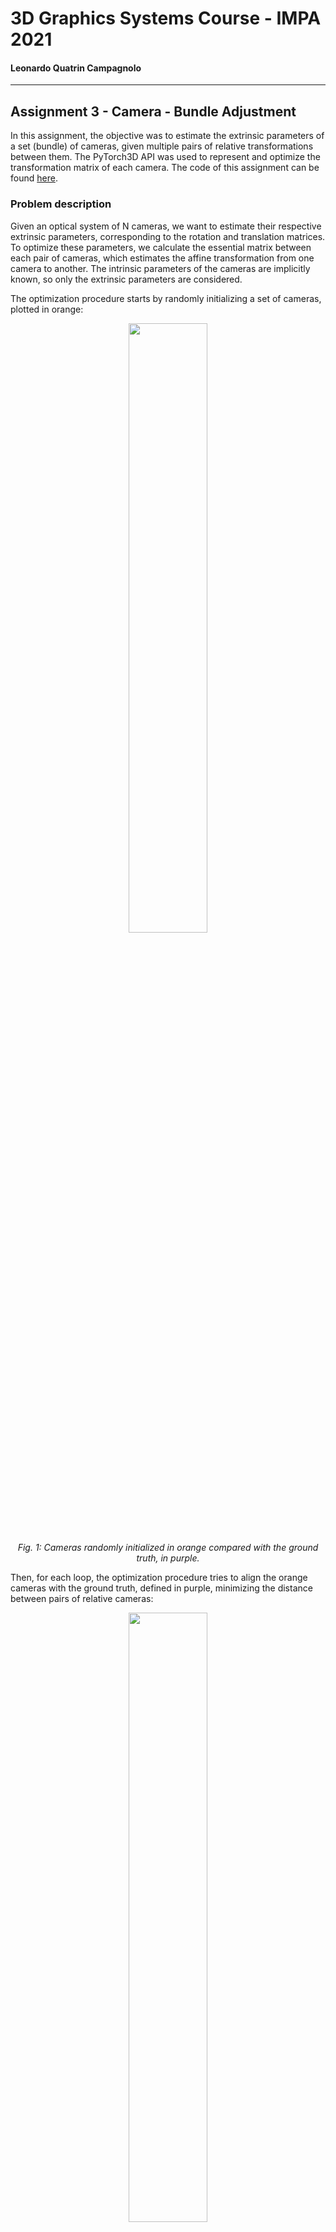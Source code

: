 # 3D Graphics Systems Course - IMPA 2021

#### Leonardo Quatrin Campagnolo

---------

## Assignment 3 - Camera - Bundle Adjustment

In this assignment, the objective was to estimate the extrinsic parameters of a set (bundle) of cameras, given multiple pairs of relative transformations between them. The PyTorch3D API was used to represent and optimize the transformation matrix of each camera. The code of this assignment can be found [here](https://github.com/lquatrin/i3d21/blob/main/code/a3/Assignment3.ipynb).

### Problem description

Given an optical system of N cameras, we want to estimate their respective extrinsic parameters, corresponding to the rotation and translation matrices. To optimize these parameters, we calculate the essential matrix between each pair of cameras, which estimates the affine transformation from one camera to another. The intrinsic parameters of the cameras are implicitly known, so only the extrinsic parameters are considered.

The optimization procedure starts by randomly initializing a set of cameras, plotted in orange:

<p align="center">
  <img src="https://github.com/facebookresearch/pytorch3d/blob/master/docs/tutorials/data/bundle_adjustment_initialization.png" width="50%">
  <br>
  <em>Fig. 1: Cameras randomly initialized in orange compared with the ground truth, in purple.</em>
</p>

Then, for each loop, the optimization procedure tries to align the orange cameras with the ground truth, defined in purple, minimizing the distance between pairs of relative cameras:

<p align="center">
  <img src="https://github.com/facebookresearch/pytorch3d/blob/master/docs/tutorials/data/bundle_adjustment_final.png?raw=1" width="50%">
  <br>
  <em>Fig. 2: The estimated cameras after 2000 iterations.</em>
</p>

To be able to find a valid solution to this problem, the first camera must be set as an anchor of the set of cameras, defining a reference coordinate system. Thus, the solution to the problem will consist on finding the relative transformations between each pair of cameras. With that in mind, the first camera is considered the trivial case, where its rotation matrix is the identity, and the translation is a zero vector. We can also visualize this as a normalization process, which can be done for any set of cameras.

### Representing rotations

One of the problems of this assignment is how to represent each rotation matrix. In fact, there are a few possible solutions to represent rotations:

#### 1. Fixed/Euler angles:

In this representation, the rotations are composed as a sequence of rotations, using the axes of a coordinate system (global or local). In this case, the final rotation is computed by accumulating all rotations around each axis (Rx, Ry, Rz). They are not commutative, i.e., the order matters. So, if we use different sequences, it will generate different final rotations. 

There are a few problems when using this representation: it has a singularity problem, which cause the loss of one degree of freedom in three-dimensions, known as "gimbal lock". It is also difficult to provide a smooth interpolation between two distinct points. Also, a slightly change in the parameters does not represent the same rotation of the rigid body. We can take the rotation around the pole of a sphere as an example: even rotating the point around the sphere, the distance does not correspond at the same amount if we rotate the same point at the equator of the sphere.

#### 2. Axis angle:

This is the standard reprensetation used in this assignment. In this case, the rotation is calculated based on an arbitrary axis, which is defined by the composition of 3 angles. According to the PyTorch3D documentation, the arbitrary axis is calculated using the Rodriguez Formula, and the 3x3 rotation matrix can be recovered using the method **so3_exponential_map**.

This representation does not generate the singularity problem, but we must convert back to a matrix to be able to composite a rotation. In addition, there is an ambiguity if we have the same axis with exchanged sign, since they can represent the same rotation. Still, they present the same limitation from the euler angles: it is difficult to provide a smooth interpolation between two points, and the small change of the parameters does not represent the same amount in a rigid body.

#### 3. Quaternion:

Considered a most robust way to represent rotations, which also provides a smooth interpolation and consistent rotation between the parameters. However, it requires a 4D vector to represent each rotation. Similar to Euler angles, the order of each rotation matters. Also, there is a particular property of quaternions that, if we want to generate a set of random unit quaternions, it will be more uniform at a sphere.

#### 4. Other representations:

A recent paper used SVD to predict rotations. In this case, 9 values are used to represent rotations [1]. In this report, i didn't try SVD representation for the bundle adjustment problem.

### Optimization Results

The SGD optimizer was used to estimate the extrinsic parameters of each camera. For each loop step, the relative matrix between each pair of cameras is evaluated and compared with a ground truth, which defines the loss function **camera_distance**. Each relative matrix is computed by getting the view matrix (or extrinsic camera matrix) of one camera, and multiplying by the inverse of a second view matrix, from other camera. Then, the rotation and translation of these relative matrices are used to compare with a known ground truth, also computing the loss function.

The first camera is initialized with the trivial case, and the others are initialized with random values. Since the axis-angle represetation is being used in this first experiment, both rotation and translation of the first camera are initialized with the a zero vector.

For the first result, using 2000 iterations, i reached a result with a camera_distance = 4.597e-03 at the last iteration:

<p align="center">
  <img src="data/imgs/a3/camera_std.png" width="40%">
  <br>
  <em>Fig. 3: The estimated cameras after 2000 iterations, using the axis-angle representation.</em>
</p>

with the cameras in purple being our ground truth, and the orange cameras being the optimized ones. The graph of loss vs iterations shows how the distance between the cameras are decreasing during the optimization loop. We can see that in the first steps, the accumulated loss is higher, since the cameras are initialized with random values:

<p align="center">
  <img src="data/imgs/a3/loss.png" width="80%">
  <br>
  <em>Fig. 4: Graph of loss vs iterations during training.</em>
</p>

Using the Cow Mesh, it is possible to generate a qualitative comparison between the optimized cameras with the ground truth. First we have the images generated using the initial state of the cameras:

<p align="center">
  <img src="data/imgs/a3/init.png" width="40%">
  <br>
  <em>Fig. 5: Images generated using the cow mesh and the cameras initialized with random values.</em>
</p>

Now comparing the Ground truth, with the optimzed cameras:

<p align="center">
  <img src="data/imgs/a3/gt.png" width="50%"><img src="data/imgs/a3/approx.png" width="50%">
  <br>
  <em>Fig. 6: Images generated using the cow mesh. The first set of images were generated using the ground truth cameras, and the second set of images were generated using the optimized cameras.</em>
</p>

We can note that the first camera does not change during the optimization process, since it is the trivial case. There is some small differences between the ground truth and the optimized cameras. Take the image from the second row and third column as an example: we can note how it generated a slightly different image.

### Additional Results

To improve the approximation, i tried to not randomly initialize the rotation and translation of the cameras, but making all start as the trivial case. It seemed to be a better initial guess instead of just using random values. In this case, running the same optimization loop, i was able to achieve a result of camera_distance = 7.092e-08 at the last iteration:

<p align="center">
  <img src="data/imgs/a3/camera_init.png" width="40%">
  <br>
  <em>Fig. 7: The estimated cameras after 2000 iterations, using the axis-angle representation with trivial initialization.</em>
</p>

We can see by the images generated after this optmization are closer to the ground truth. Here, we have first the results generated with the ground truth, then using the trivial initialization:

<p align="center">
  <img src="data/imgs/a3/gt.png" width="50%"><img src="data/imgs/a3/images_init.png" width="50%">
  <br>
  <em>Fig. 8: Images generated using the cow mesh. First, the images were generated using the ground truth cameras. The second set of images were generated using the optimized cameras.</em>
</p>

Lastly, i made an additional experiment representing each rotation as a quaternion. It also seemed to be a good representation since its interpolation works better than using axis-angle representation for rotations. However, the quaternions were transformed back to a matrix (using the method **quaternion_to_matrix**) to compute the relative cameras and the loss function. I also apply the trivial initialization for all cameras, but in this case, each rotation is initialized with the identity quaternion, which means no rotation. I was able to reach a camera_distance = 4.957e-08 as the final loss:

<p align="center">
  <img src="data/imgs/a3/camera_quat.png" width="40%">
  <br>
  <em>Fig. 9: The estimated cameras after 2000 iterations, using the quaternion representation with trivial initialization.</em>
</p>

We can see the gerenated images using the quaternion representation are also similar to the ground truth, since we achieved a good result. As shown before, we first have the results generated with the ground truth, and then using the quaternion representation:

<p align="center">
  <img src="data/imgs/a3/gt.png" width="50%"><img src="data/imgs/a3/images_quat.png" width="50%">
  <br>
  <em>Fig. 10: Cow mesh visualizations using first the ground truth cameras, then the optimized cameras.</em>
</p>

In this case, i also think some modifications could be done in the optimization loop to compare and compute the relative transformations with quaternions properly, but I ended up not progressing in this experiment. Finally, we compute the loss function for each experiment:

<p align="center">
  <img src="data/imgs/a3/all_losses.png" width="80%">
  <br>
  <em>Fig. 11: Graph of loss function vs iterations considering the camera representations used in my experiments.</em>
</p>


### References

[1] Levinson, J., Esteves, C., Chen, K., Snavely, N., Kanazawa, A., Rostamizadeh, A., & Makadia, A. (2020). An Analysis of SVD for Deep Rotation Estimation. ArXiv, abs/2006.14616.



